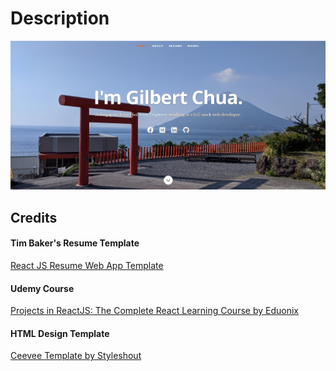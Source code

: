 # Description
![ReactJS Resume Website Template](resume-screenshot.jpg?raw=true "ReactJS Resume Website Template")

## Credits

#### Tim Baker's Resume Template
<a href="https://github.com/tbakerx/react-resume-template">React JS Resume Web App Template</a>

#### Udemy Course
<a href="https://www.udemy.com/projects-in-reactjs-the-complete-react-learning-course/learn/v4/overview">Projects in ReactJS: The Complete React Learning Course by Eduonix</a>

#### HTML Design Template
<a href="https://www.styleshout.com/free-templates/ceevee/">Ceevee Template by Styleshout</a>